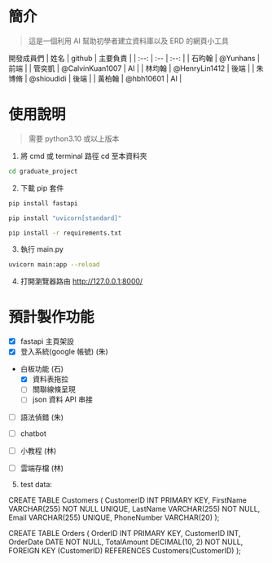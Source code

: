 # 簡介

> 這是一個利用 AI 幫助初學者建立資料庫以及 ERD 的網頁小工具

開發成員們
| 姓名 | github | 主要負責 |
| :--: | :-- | :--: |
| 石昀翰 | @Yunhans | 前端 |
| 管奕凱 | @CalvinKuan1007 | AI |
| 林均翰 | @HenryLin1412 | 後端 |
| 朱博脩 | @shioudidi | 後端 |
| 黃柏翰 | @hbh10601 | AI |

# 使用說明

> 需要 python3.10 或以上版本

1. 將 cmd 或 terminal 路徑 cd 至本資料夾
```bash
cd graduate_project
```

2. 下載 pip 套件
```bash
pip install fastapi

pip install "uvicorn[standard]"

pip install -r requirements.txt
```

3. 執行 main.py
```bash
uvicorn main:app --reload
```

4. 打開瀏覽器路由 http://127.0.0.1:8000/

# 預計製作功能

- [x] fastapi 主頁架設
- [x] 登入系統(google 帳號) (朱)
- 白板功能 (石)
    - [x] 資料表拖拉
    - [ ] 關聯線條呈現
    - [ ] json 資料 API 串接
- [ ] 語法偵錯 (朱)
- [ ] chatbot
- [ ] 小教程 (林)
- [ ] 雲端存檔 (林)


5. test data:

CREATE TABLE Customers (
    CustomerID INT PRIMARY KEY,
    FirstName VARCHAR(255) NOT NULL UNIQUE,
    LastName VARCHAR(255) NOT NULL,
    Email VARCHAR(255) UNIQUE,
    PhoneNumber VARCHAR(20)
);

CREATE TABLE Orders (
    OrderID INT PRIMARY KEY,
    CustomerID INT,
    OrderDate DATE NOT NULL,
    TotalAmount DECIMAL(10, 2) NOT NULL,
    FOREIGN KEY (CustomerID) REFERENCES Customers(CustomerID)
);




